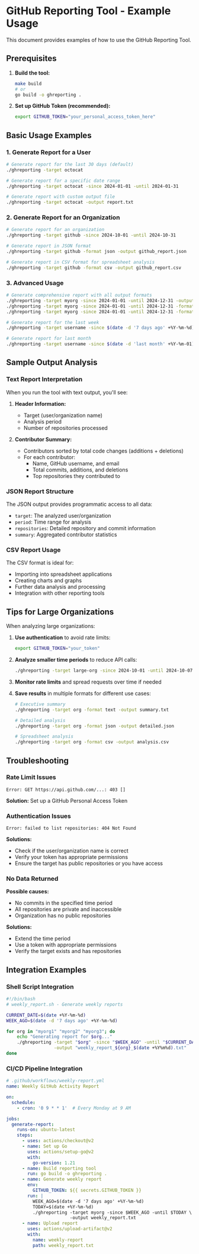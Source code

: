 # GitHub Reporting Tool - Example Usage

This document provides examples of how to use the GitHub Reporting Tool.

## Prerequisites

1. **Build the tool:**
   ```bash
   make build
   # or
   go build -o ghreporting .
   ```

2. **Set up GitHub Token (recommended):**
   ```bash
   export GITHUB_TOKEN="your_personal_access_token_here"
   ```

## Basic Usage Examples

### 1. Generate Report for a User
```bash
# Generate report for the last 30 days (default)
./ghreporting -target octocat

# Generate report for a specific date range
./ghreporting -target octocat -since 2024-01-01 -until 2024-01-31

# Generate report with custom output file
./ghreporting -target octocat -output report.txt
```

### 2. Generate Report for an Organization
```bash
# Generate report for an organization
./ghreporting -target github -since 2024-10-01 -until 2024-10-31

# Generate report in JSON format
./ghreporting -target github -format json -output github_report.json

# Generate report in CSV format for spreadsheet analysis
./ghreporting -target github -format csv -output github_report.csv
```

### 3. Advanced Usage
```bash
# Generate comprehensive report with all output formats
./ghreporting -target myorg -since 2024-01-01 -until 2024-12-31 -output yearly_report.txt
./ghreporting -target myorg -since 2024-01-01 -until 2024-12-31 -format json -output yearly_report.json
./ghreporting -target myorg -since 2024-01-01 -until 2024-12-31 -format csv -output yearly_report.csv

# Generate report for the last week
./ghreporting -target username -since $(date -d '7 days ago' +%Y-%m-%d) -until $(date +%Y-%m-%d)

# Generate report for last month
./ghreporting -target username -since $(date -d 'last month' +%Y-%m-01) -until $(date -d 'last month' +%Y-%m-31)
```

## Sample Output Analysis

### Text Report Interpretation
When you run the tool with text output, you'll see:

1. **Header Information:**
   - Target (user/organization name)
   - Analysis period
   - Number of repositories processed

2. **Contributor Summary:**
   - Contributors sorted by total code changes (additions + deletions)
   - For each contributor:
     - Name, GitHub username, and email
     - Total commits, additions, and deletions
     - Top repositories they contributed to

### JSON Report Structure
The JSON output provides programmatic access to all data:
- `target`: The analyzed user/organization
- `period`: Time range for analysis
- `repositories`: Detailed repository and commit information
- `summary`: Aggregated contributor statistics

### CSV Report Usage
The CSV format is ideal for:
- Importing into spreadsheet applications
- Creating charts and graphs
- Further data analysis and processing
- Integration with other reporting tools

## Tips for Large Organizations

When analyzing large organizations:

1. **Use authentication** to avoid rate limits:
   ```bash
   export GITHUB_TOKEN="your_token"
   ```

2. **Analyze smaller time periods** to reduce API calls:
   ```bash
   ./ghreporting -target large-org -since 2024-10-01 -until 2024-10-07
   ```

3. **Monitor rate limits** and spread requests over time if needed

4. **Save results** in multiple formats for different use cases:
   ```bash
   # Executive summary
   ./ghreporting -target org -format text -output summary.txt
   
   # Detailed analysis
   ./ghreporting -target org -format json -output detailed.json
   
   # Spreadsheet analysis  
   ./ghreporting -target org -format csv -output analysis.csv
   ```

## Troubleshooting

### Rate Limit Issues
```
Error: GET https://api.github.com/...: 403 []
```
**Solution:** Set up a GitHub Personal Access Token

### Authentication Issues
```
Error: failed to list repositories: 404 Not Found
```
**Solutions:**
- Check if the user/organization name is correct
- Verify your token has appropriate permissions
- Ensure the target has public repositories or you have access

### No Data Returned
**Possible causes:**
- No commits in the specified time period
- All repositories are private and inaccessible
- Organization has no public repositories

**Solutions:**
- Extend the time period
- Use a token with appropriate permissions
- Verify the target exists and has repositories

## Integration Examples

### Shell Script Integration
```bash
#!/bin/bash
# weekly_report.sh - Generate weekly reports

CURRENT_DATE=$(date +%Y-%m-%d)
WEEK_AGO=$(date -d '7 days ago' +%Y-%m-%d)

for org in "myorg1" "myorg2" "myorg3"; do
    echo "Generating report for $org..."
    ./ghreporting -target "$org" -since "$WEEK_AGO" -until "$CURRENT_DATE" \
                  -output "weekly_report_${org}_$(date +%Y%m%d).txt"
done
```

### CI/CD Pipeline Integration
```yaml
# .github/workflows/weekly-report.yml
name: Weekly GitHub Activity Report

on:
  schedule:
    - cron: '0 9 * * 1'  # Every Monday at 9 AM

jobs:
  generate-report:
    runs-on: ubuntu-latest
    steps:
      - uses: actions/checkout@v2
      - name: Set up Go
        uses: actions/setup-go@v2
        with:
          go-version: 1.21
      - name: Build reporting tool
        run: go build -o ghreporting .
      - name: Generate weekly report
        env:
          GITHUB_TOKEN: ${{ secrets.GITHUB_TOKEN }}
        run: |
          WEEK_AGO=$(date -d '7 days ago' +%Y-%m-%d)
          TODAY=$(date +%Y-%m-%d)
          ./ghreporting -target myorg -since $WEEK_AGO -until $TODAY \
                        -output weekly_report.txt
      - name: Upload report
        uses: actions/upload-artifact@v2
        with:
          name: weekly-report
          path: weekly_report.txt
```